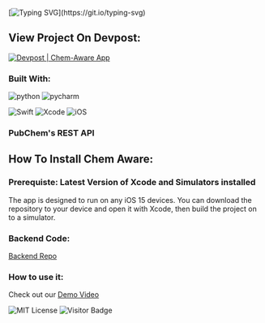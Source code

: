 [![Typing SVG](https://readme-typing-svg.herokuapp.com?font=Roboto+Mono&color=%2399E0CE&size=30&width=700&height=100&lines=%3E+Chem+Aware;%3E+Check+for+a+green+and+healthy+life.)](https://git.io/typing-svg)

## View Project On Devpost:
[![Devpost | Chem-Aware App](https://badges.devpost-shields.com/get-badge?name=Chem-Aware%20App&id=chem-aware&type=big-logo&style=for-the-badge)](https://devpost.com/software/chem-aware)

### Built With:
![python](https://img.shields.io/badge/Python-3776AB?style=for-the-badge&logo=python&logoColor=ffdd54)
![pycharm](https://img.shields.io/badge/pycharm-143?style=for-the-badge&logo=pycharm&logoColor=black&color=black&labelColor=green)

![Swift](https://img.shields.io/badge/Swift-FA7343?style=for-the-badge&logo=swift&logoColor=white)
![Xcode](https://img.shields.io/badge/Xcode-007ACC?style=for-the-badge&logo=Xcode&logoColor=white)
![iOS](https://img.shields.io/badge/iOS-000000?style=for-the-badge&logo=ios&logoColor=white)

### PubChem's REST API

## How To Install Chem Aware:

### Prerequiste: Latest Version of Xcode and Simulators installed
The app is designed to run on any iOS 15 devices.
You can download the repository to your device and open it with Xcode, then build the project on to a simulator.

### Backend Code:
[Backend Repo](https://github.com/JerryZhang0920/chem_aware)
### How to use it:
Check out our [Demo Video](https://www.youtube.com/watch?v=m0D4Yj5Wd8A)

![MIT License](https://img.shields.io/github/license/JerryZhang0920/chem_aware_mobile?label=license&style=for-the-badge)
![Visitor Badge](https://visitor-badge-reloaded.herokuapp.com/badge?page_id=JerryZhang0920/chem_aware_mobile&style=for-the-badge&logo=github&logoColor=white)

